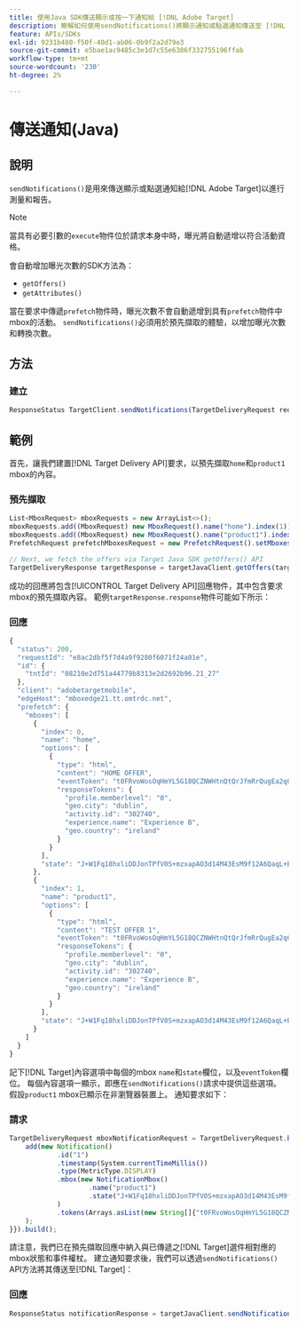 ```yaml
---
title: 使用Java SDK傳送顯示或按一下通知給 [!DNL Adobe Target]
description: 瞭解如何使用sendNotifications()將顯示通知或點選通知傳送至 [!DNL Adobe Target] 以進行測量和報告。
feature: APIs/SDKs
exl-id: 9231b480-f50f-40d1-ab06-0b9f2a2d79e3
source-git-commit: e5bae1ac9485c3e1d7c55e6386f332755196ffab
workflow-type: tm+mt
source-wordcount: '230'
ht-degree: 2%

---
```


# 傳送通知(Java)

## 說明

`sendNotifications()`是用來傳送顯示或點選通知給[!DNL Adobe Target]以進行測量和報告。

>[!NOTE]
>
>當具有必要引數的`execute`物件位於請求本身中時，曝光將自動遞增以符合活動資格。

會自動增加曝光次數的SDK方法為：

* `getOffers()`
* `getAttributes()`

當在要求中傳遞`prefetch`物件時，曝光次數不會自動遞增到具有`prefetch`物件中mbox的活動。 `sendNotifications()`必須用於預先擷取的體驗，以增加曝光次數和轉換次數。

## 方法

### 建立

```javascript {line-numbers="true"}
ResponseStatus TargetClient.sendNotifications(TargetDeliveryRequest request)
```

## 範例

首先，讓我們建置[!DNL Target Delivery API]要求，以預先擷取`home`和`product1` mbox的內容。

### 預先擷取

```javascript {line-numbers="true"}
List<MboxRequest> mboxRequests = new ArrayList<>();
mboxRequests.add((MboxRequest) new MboxRequest().name("home").index(1));
mboxRequests.add((MboxRequest) new MboxRequest().name("product1").index(2));
PrefetchRequest prefetchMboxesRequest = new PrefetchRequest().setMboxes(mboxRequests)

// Next, we fetch the offers via Target Java SDK getOffers() API
TargetDeliveryResponse targetResponse = targetJavaClient.getOffers(targetDeliveryRequest);
```

成功的回應將包含[!UICONTROL Target Delivery API]回應物件，其中包含要求mbox的預先擷取內容。 範例`targetResponse.response`物件可能如下所示：

### 回應

```javascript {line-numbers="true"}
{
  "status": 200,
  "requestId": "e8ac2dbf5f7d4a9f9280f6071f24a01e",
  "id": {
    "tntId": "08210e2d751a44779b8313e2d2692b96.21_27"
  },
  "client": "adobetargetmobile",
  "edgeHost": "mboxedge21.tt.omtrdc.net",
  "prefetch": {
    "mboxes": [
      {
        "index": 0,
        "name": "home",
        "options": [
          {
            "type": "html",
            "content": "HOME OFFER",
            "eventToken": "t0FRvoWosOqHmYL5G18QCZNWHtnQtQrJfmRrQugEa2qCnQ9Y9OaLL2gsdrWQTvE54PwSz67rmXWmSnkXpSSS2Q==",
            "responseTokens": {
              "profile.memberlevel": "0",
              "geo.city": "dublin",
              "activity.id": "302740",
              "experience.name": "Experience B",
              "geo.country": "ireland"
            }
          }
        ],
        "state": "J+W1Fq18hxliDDJonTPfV0S+mzxapAO3d14M43EsM9f12A6QaqL+E3XKkRFlmq9U"
      },
      {
        "index": 1,
        "name": "product1",
        "options": [
          {
            "type": "html",
            "content": "TEST OFFER 1",
            "eventToken": "t0FRvoWosOqHmYL5G18QCZNWHtnQtQrJfmRrQugEa2qCnQ9Y9OaLL2gsdrWQTvE54PwSz67rmXWmSnkXpSSS2Q==",
            "responseTokens": {
              "profile.memberlevel": "0",
              "geo.city": "dublin",
              "activity.id": "302740",
              "experience.name": "Experience B",
              "geo.country": "ireland"
            }
          }
        ],
        "state": "J+W1Fq18hxliDDJonTPfV0S+mzxapAO3d14M43EsM9f12A6QaqL+E3XKkRFlmq9U"
      }
    ]
  }
}
```

記下[!DNL Target]內容選項中每個的mbox `name`和`state`欄位，以及`eventToken`欄位。 每個內容選項一顯示，即應在`sendNotifications()`請求中提供這些選項。 假設`product1` mbox已顯示在非瀏覽器裝置上。 通知要求如下：

### 請求

```javascript {line-numbers="true"}
TargetDeliveryRequest mboxNotificationRequest = TargetDeliveryRequest.builder().notifications(new ArrayList() {{
    add(new Notification()
            .id("1")
            .timestamp(System.currentTimeMillis())
            .type(MetricType.DISPLAY)
            .mbox(new NotificationMbox()
                    .name("product1")
                    .state("J+W1Fq18hxliDDJonTPfV0S+mzxapAO3d14M43EsM9f12A6QaqL+E3XKkRFlmq9U")
            )
            .tokens(Arrays.asList(new String[]{"t0FRvoWosOqHmYL5G18QCZNWHtnQtQrJfmRrQugEa2qCnQ9Y9OaLL2gsdrWQTvE54PwSz67rmXWmSnkXpSSS2Q=="}))
    );
}}).build();
```

請注意，我們已在預先擷取回應中納入與已傳遞之[!DNL Target]選件相對應的mbox狀態和事件權杖。 建立通知要求後，我們可以透過`sendNotifications()` API方法將其傳送至[!DNL Target]：

### 回應

```javascript {line-numbers="true"}
ResponseStatus notificationResponse = targetJavaClient.sendNotifications(mboxNotificationRequest);
```
